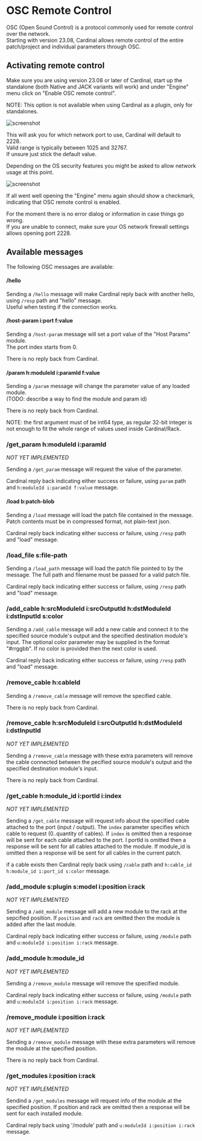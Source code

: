 # OSC Remote Control

OSC (Open Sound Control) is a protocol commonly used for remote control over the network.  
Starting with version 23.08, Cardinal allows remote control of the entire patch/project and individual parameters through OSC.

## Activating remote control

Make sure you are using version 23.08 or later of Cardinal, start up the standalone (both Native and JACK variants will work) and under "Engine" menu click on "Enable OSC remote control".

NOTE: This option is not available when using Cardinal as a plugin, only for standalones.

![screenshot](Docs_Remote-Control-1.png "Screenshot")

This will ask you for which network port to use, Cardinal will default to 2228.  
Valid range is typically between 1025 and 32767.  
If unsure just stick the default value.

Depending on the OS security features you might be asked to allow network usage at this point.

![screenshot](Docs_Remote-Control-2.png "Screenshot")

If all went well opening the "Engine" menu again should show a checkmark, indicating that OSC remote control is enabled.

For the moment there is no error dialog or information in case things go wrong.  
If you are unable to connect, make sure your OS network firewall settings allows opening port 2228.

## Available messages

The following OSC messages are available:

#### /hello

Sending a `/hello` message will make Cardinal reply back with another hello, using `/resp` path and "hello" message.  
Useful when testing if the connection works.

#### /host-param i:port f:value

Sending a `/host-param` message will set a port value of the "Host Params" module.  
The port index starts from 0.

There is no reply back from Cardinal.

#### /param h:moduleId i:paramId f:value

Sending a `/param` message will change the parameter value of any loaded module.  
(TODO: describe a way to find the module and param id)

There is no reply back from Cardinal.

NOTE: the first argument must of be int64 type, as regular 32-bit integer is not enough to fit the whole range of values used inside Cardinal/Rack.

### /get_param h:moduleId i:paramId
*NOT YET IMPLEMENTED*

Sending a `/get_param` message will request the value of the parameter.

Cardinal reply back indicating either success or failure, using `param` path and `h:moduleId i:paramId f:value` message.

#### /load b:patch-blob

Sending a `/load` message will load the patch file contained in the message.  
Patch contents must be in compressed format, not plain-text json.

Cardinal reply back indicating either success or failure, using `/resp` path and "load" message.

### /load_file s:file-path

Sending a `/load_path` message will load the patch file pointed to by the message.
The full path and filename must be passed for a valid patch file.

Cardinal reply back indicating either success or failure, using `/resp` path and "load" message.

### /add_cable h:srcModuleId i:srcOutputId h:dstModuleId i:dstInputId s:color

Sending a `/add_cable` message will add a new cable and connect it to the specified source module's output and the specified destination module's input.
The optional color parameter may be supplied in the format "#rrggbb". If no color is provided then the next color is used.

Cardinal reply back indicating either success or failure, using `/resp` path and "load" message.

### /remove_cable h:cableId

Sending a `/remove_cable` message will remove the specified cable.

There is no reply back from Cardinal.

### /remove_cable h:srcModuleId i:srcOutputId h:dstModuleId i:dstInputId
*NOT YET IMPLEMENTED*

Sending a `/remove_cable` message with these extra parameters will remove the cable connected between the pecified source module's output and the specified destination module's input.

There is no reply back from Cardinal.

### /get_cable h:module_id i:portId i:index
*NOT YET IMPLEMENTED*

Sending a `/get_cable` message will request info about the specified cable attached to the port (input / output). The `index` parameter specifies which cable to request (0..quantity of cables).
If `index` is omitted then a response will be sent for each cable attached to the port. I portId is omitted then a response will be sent for all cables attached to the module. If module_id is omitted then a response will be sent for all cables in the current patch.

if a cable exists then Cardinal reply back using `/cable` path and `h:cable_id h:module_id i:port_id s:color` message.

### /add_module s:plugin s:model i:position i:rack
*NOT YET IMPLEMENTED*

Sending a `/add_module` message will add a new module to the rack at the sepcified position. If `position` and `rack` are omitted then the module is added after the last module.

Cardinal reply back indicating either success or failure, using `/module` path and `u:moduleId i:position i:rack`  message.

### /add_module h:module_id
*NOT YET IMPLEMENTED*

Sending a `/remove_module` message will remove the specified module.

Cardinal reply back indicating either success or failure, using `/module` path and `u:moduleId i:position i:rack`  message.

### /remove_module i:position i:rack
*NOT YET IMPLEMENTED*

Sending a `/remove_module` message with these extra parameters will remove the module at the specified position.

There is no reply back from Cardinal.

### /get_modules i:position i:rack
*NOT YET IMPLEMENTED*

Sendind a `/get_modules` message will request info of the module at the specified position. If position and rack are omitted then a response will be sent for each installed module.

Cardinal reply back using '/module' path and `u:moduleId i:position i:rack` message.
